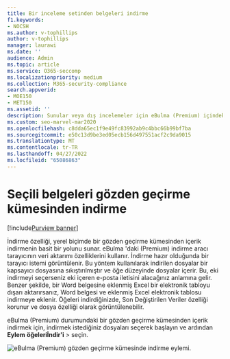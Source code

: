 ```yaml
---
title: Bir inceleme setinden belgeleri indirme
f1.keywords:
- NOCSH
ms.author: v-tophillips
author: v-tophillips
manager: laurawi
ms.date: ''
audience: Admin
ms.topic: article
ms.service: O365-seccomp
ms.localizationpriority: medium
ms.collection: M365-security-compliance
search.appverid:
- MOE150
- MET150
ms.assetid: ''
description: Sunular veya dış incelemeler için eBulma (Premium) içindeki bir gözden geçirme kümesinden içerik seçmeyi ve indirmeyi öğrenin.
ms.custom: seo-marvel-mar2020
ms.openlocfilehash: c8dda65ec1f9e49fc83992ab9c4bbc66b99bf7ba
ms.sourcegitcommit: e50c13d9be3ed05ecb156d497551acf2c9da9015
ms.translationtype: MT
ms.contentlocale: tr-TR
ms.lasthandoff: 04/27/2022
ms.locfileid: "65086863"
---
```

# <a name="download-selected-documents-from-a-review-set"></a>Seçili belgeleri gözden geçirme kümesinden indirme

[!include[Purview banner](../includes/purview-rebrand-banner.md)]

İndirme özelliği, yerel biçimde bir gözden geçirme kümesinden içerik indirmenin basit bir yolunu sunar. eBulma 'daki (Premium) indirme aracı tarayıcının veri aktarımı özelliklerini kullanır. İndirme hazır olduğunda bir tarayıcı istemi görüntülenir. Bu yöntem kullanılarak indirilen dosyalar bir kapsayıcı dosyasına sıkıştırılmıştır ve öğe düzeyinde dosyalar içerir. Bu, eki indirmeyi seçerseniz eki içeren e-posta iletisini alacağınız anlamına gelir. Benzer şekilde, bir Word belgesine eklenmiş Excel bir elektronik tabloyu dışarı aktarırsanız, Word belgesi ve eklenmiş Excel elektronik tablosu indirmeye eklenir. Öğeleri indirdiğinizde, Son Değiştirilen Veriler özelliği korunur ve dosya özelliği olarak görüntülenebilir.

eBulma (Premium) durumundaki bir gözden geçirme kümesinden içerik indirmek için, indirmek istediğiniz dosyaları seçerek başlayın ve ardından **Eylem** **öğeleriİndir'i** >  seçin.

![eBulma (Premium) gözden geçirme kümesinde indirme eylemi.](../media/eDiscoDownload.png)
